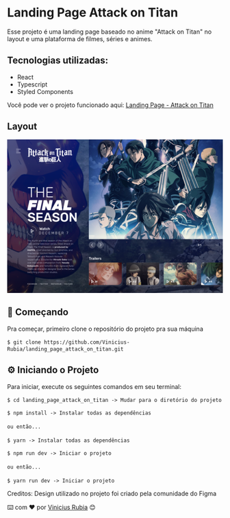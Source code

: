 # Landing Page Attack on Titan

Esse projeto é uma landing page baseado no anime "Attack on Titan" no layout e uma plataforma de filmes, séries e animes.

## Tecnologias utilizadas:
- React
- Typescript
- Styled Components

Você pode ver o projeto funcionado aqui: [Landing Page - Attack on Titan](https://attackontitan-anime.vercel.app/)

## Layout

![layout](./src/img/layout.png)


## 🚀 Começando

Pra começar, primeiro clone o repositório do projeto pra sua máquina

```
$ git clone https://github.com/Vinicius-Rubia/landing_page_attack_on_titan.git
```

## ⚙️ Iniciando o Projeto

Para iniciar, execute os seguintes comandos em seu terminal:

```
$ cd landing_page_attack_on_titan -> Mudar para o diretório do projeto
```

```
$ npm install -> Instalar todas as dependências

ou então...

$ yarn -> Instalar todas as dependências
```

```
$ npm run dev -> Iniciar o projeto

ou então...

$ yarn run dev -> Iniciar o projeto
```
Creditos: Design utilizado no projeto foi criado pela comunidade do Figma

⌨️ com ❤️ por [Vinicius Rubia](https://github.com/Vinicius-Rubia) 😊
